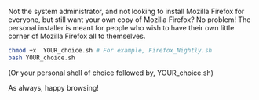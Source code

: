 Not the system administrator, and not looking to install Mozilla Firefox for everyone, 
but still want your own copy of Mozilla Firefox? No problem! The personal installer 
is meant for people who wish to have their own little corner of Mozilla Firefox all to themselves.

```bash
chmod +x  YOUR_choice.sh # For example, Firefox_Nightly.sh
bash YOUR_choice.sh
```

(Or your personal shell of choice followed by, YOUR_choice.sh)

As always, happy browsing!
